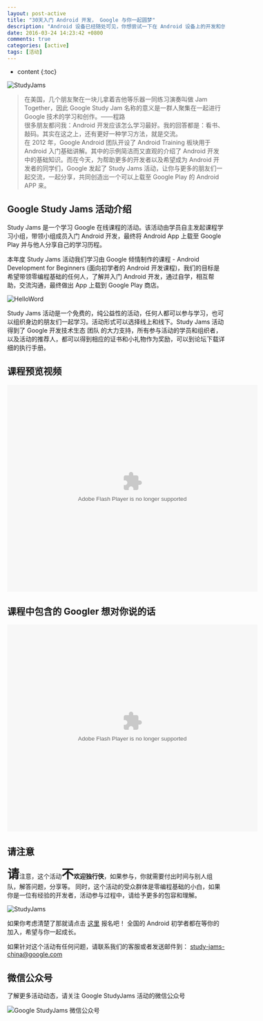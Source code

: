```yaml
---
layout: post-active
title: "30天入门 Android 开发， Google 与你一起圆梦"
description: "Android 设备已经随处可见，你想尝试一下在 Android 设备上的开发和创新吗？快来跟随 Google 的步伐，一起学习 Android 入门课吧！"
date: 2016-03-24 14:23:42 +0800
comments: true
categories: [active]
tags: [活动]
---
```


* content
{:toc}

![StudyJams](http://ww2.sinaimg.cn/large/8a41f469jw1f27y2nqh6ij21cw0iw77t.jpg)

> 在美国，几个朋友聚在一块儿拿着吉他等乐器一同练习演奏叫做 Jam Together，因此 Google Study Jam 名称的意义是一群人聚集在一起进行 Google 技术的学习和创作。——程路  
> 很多朋友都问我：Android 开发应该怎么学习最好。我的回答都是：看书、敲码。其实在这之上，还有更好一种学习方法，就是交流。  
> 在 2012 年，Google Android 团队开设了 Android Training  板块用于 Android 入门基础讲解。其中的示例简洁而又直观的介绍了 Android 开发中的基础知识。而在今天，为帮助更多的开发者以及希望成为 Android 开发者的同学们，Google 发起了 Study Jams 活动，让你与更多的朋友们一起交流，一起分享，共同创造出一个可以上载至 Google Play 的 Android APP 来。

## Google Study Jams 活动介绍

Study Jams 是一个学习 Google 在线课程的活动。该活动由学员自主发起课程学习小组，带领小组成员入门 Android 开发，最终将 Android App 上载至 Google Play 并与他人分享自己的学习历程。

<!--more-->

本年度 Study Jams 活动我们学习由 Google 倾情制作的课程 - Android Development for Beginners (面向初学者的 Android 开发课程)，我们的目标是希望带领零编程基础的任何人，了解并入门 Android 开发，通过自学，相互帮助，交流沟通，最终做出 App 上载到 Google Play 商店。

![HelloWord](http://ww3.sinaimg.cn/large/8a41f469jw1f27ya2j064j21cw0iwwfz.jpg)

Study Jams 活动是一个免费的，纯公益性的活动，任何人都可以参与学习，也可以组织身边的朋友们一起学习。活动形式可以选择线上和线下。Study Jams 活动得到了 Google 开发技术生态 团队 的大力支持，所有参与活动的学员和组织者，以及活动的推荐人，都可以得到相应的证书和小礼物作为奖励，可以到论坛下载详细的执行手册。

## 课程预览视频

<embed src="http://static.video.qq.com/TPout.swf?vid=u0189bvpj48&auto=0" allowFullScreen="true" quality="high" width="580" height="480" align="middle" allowScriptAccess="always" type="application/x-shockwave-flash"/>

## 课程中包含的 Googler 想对你说的话

<embed src="http://static.video.qq.com/TPout.swf?vid=q0189eptczk&auto=0" allowFullScreen="true" quality="high" width="580" height="480" align="middle" allowScriptAccess="always" type="application/x-shockwave-flash"/>

## 请注意

<strong style="font-size:28px">请</strong>注意，这个活动<strong style="font-size:28px">不</strong><strong>欢迎独行侠</strong>，如果参与，你就需要付出时间与别人组队，解答问题，分享等。
同时，这个活动的受众群体是零编程基础的小白，如果你是一位有经验的开发者，活动参与过程中，请给予更多的包容和理解。

![StudyJams](http://ww1.sinaimg.cn/large/8a41f469jw1f27yaqt2kzj21cw0iwwjc.jpg)

如果你考虑清楚了那就请点击 [这里](https://gdgdocs.org/r/wDOQIx) 报名吧！ 全国的 Android 初学者都在等你的加入，希望与你一起成长。

如果针对这个活动有任何问题，请联系我们的客服或者发送邮件到： 
[study-jams-china@google.com](mailto:study-jams-china@google.com)

## 微信公众号

了解更多活动动态，请关注 Google StudyJams 活动的微信公众号

![Google StudyJams 微信公众号](http://ww1.sinaimg.cn/large/8a41f469jw1f2813be87vj2078078mxq.jpg)
